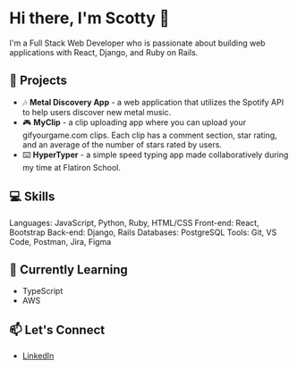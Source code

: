 # Hi there, I'm Scotty 👋

I'm a Full Stack Web Developer who is passionate about building web applications with React, Django, and Ruby on Rails.

## 🚀 Projects

- 🎶 **Metal Discovery App** - a web application that utilizes the Spotify API to help users discover new metal music.
- 🎮 **MyClip** - a clip uploading app where you can upload your gifyourgame.com clips. Each clip has a comment section, star rating, and an average of the number of stars rated by users.
- ⌨️ **HyperTyper** - a simple speed typing app made collaboratively during my time at Flatiron School.

## 💻 Skills

Languages: JavaScript, Python, Ruby, HTML/CSS
Front-end: React, Bootstrap
Back-end: Django, Rails
Databases: PostgreSQL
Tools: Git, VS Code, Postman, Jira, Figma

## 🌱 Currently Learning

- TypeScript
- AWS

## 📫 Let's Connect

- [LinkedIn](https://www.linkedin.com/in/scotty-peterson/)
